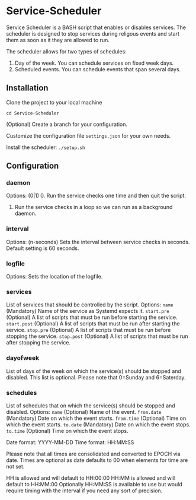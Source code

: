 # Service-Scheduler

Service Scheduler is a BASH script that enables or disables services. The scheduler
is designed to stop services during religous events and start them as soon as it they
are allowed to run.

The scheduler allows for two types of schedules:
1) Day of the week. You can schedule services on fixed week days.
2) Scheduled events. You can schedule events that span several days.

## Installation
Clone the project to your local machine
```git clone git@github.com:Tendermint-Validators/Service-Scheduler.git
cd Service-Scheduler
```

(Optional) Create a branch for your configuration.

Customize the configuration file `settings.json` for your own needs.

Install the scheduler:
```./setup.sh```

## Configuration

### daemon
Options: (0|1)
0. Run the service checks one time and then quit the script.
1. Run the service checks in a loop so we can run as a background daemon.

### interval
Options: (n-seconds)
Sets the interval between service checks in seconds. Default setting is 60 seconds.

### logfile
Options: <filename>
Sets the location of the logfile.

### services
List of services that should be controlled by the script.
Options:
`name` (Mandatory) Name of the service as Systemd expects it.
`start.pre` (Optional) A list of scripts that must be run before starting the service.
`start.post` (Optional) A list of scripts that must be run after starting the service.
`stop.pre` (Optional) A list of scripts that must be run before stopping the service.
`stop.post` (Optional) A list of scripts that must be run after stopping the service.

### dayofweek
List of days of the week on which the service(s) should be stopped and disabled.
This list is optional. Please note that 0=Sunday and 6=Saterday.

### schedules
List of schedules that on which the service(s) should be stopped and disabled.
Options:
`name` (Optional) Name of the event.
`from.date` (Mandatory) Date on which the event starts.
`from.time` (Optional) Time on which the event starts.
`to.date` (Mandatory) Date on which the event stops.
`to.time` (Optional) Time on which the event stops.

Date format: YYYY-MM-DD
Time format: HH:MM:SS

Please note that all times are consolidated and converted to EPOCH via date. Times are
optional as date defaults to 00 when elements for time are not set.

HH is allowed and will default to HH:00:00
HH:MM is allowed and will default to HH:MM:00
Optionally HH:MM:SS is available to use but would require timing with the interval if you
need any sort of precision.
